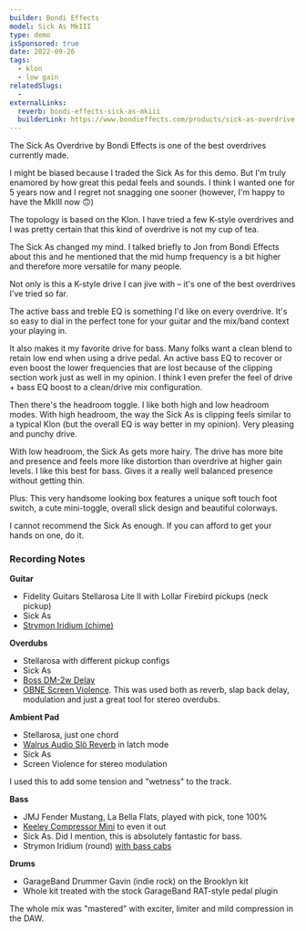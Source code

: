 ```yaml
---
builder: Bondi Effects
model: Sick As MkIII
type: demo
isSponsored: true
date: 2022-09-26
tags:
  - klon
  - low gain
relatedSlugs:
  -
externalLinks:
  reverb: bondi-effects-sick-as-mkiii
  builderLink: https://www.bondieffects.com/products/sick-as-overdrive-mkiii
---
```


The Sick As Overdrive by Bondi Effects is one of the best overdrives currently made.

I might be biased because I traded the Sick As for this demo. But I'm truly enamored by how great this pedal feels and sounds. I think I wanted one for 5 years now and I regret not snagging one sooner (however, I'm happy to have the MkIII now 🙃)

The topology is based on the Klon. I have tried a few K-style overdrives and I was pretty certain that this kind of overdrive is not my cup of tea.

The Sick As changed my mind. I talked briefly to Jon from Bondi Effects about this and he mentioned that the mid hump frequency is a bit higher and therefore more versatile for many people.

Not only is this a K-style drive I can jive with – it's one of the best overdrives I've tried so far.

The active bass and treble EQ is something I'd like on every overdrive. It's so easy to dial in the perfect tone for your guitar and the mix/band context your playing in.

It also makes it my favorite drive for bass. Many folks want a clean blend to retain low end when using a drive pedal. An active bass EQ to recover or even boost the lower frequencies that are lost because of the clipping section work just as well in my opinion. I think I even prefer the feel of drive + bass EQ boost to a clean/drive mix configuration.

Then there's the headroom toggle. I like both high and low headroom modes. With high headroom, the way the Sick As is clipping feels similar to a typical Klon (but the overall EQ is way better in my opinion). Very pleasing and punchy drive.

With low headroom, the Sick As gets more hairy. The drive has more bite and presence and feels more like distortion than overdrive at higher gain levels. I like this best for bass. Gives it a really well balanced presence without getting thin.

Plus: This very handsome looking box features a unique soft touch foot switch, a cute mini-toggle, overall slick design and beautiful colorways.

I cannot recommend the Sick As enough. If you can afford to get your hands on one, do it.

### Recording Notes

**Guitar**

- Fidelity Guitars Stellarosa Lite II with Lollar Firebird pickups (neck pickup)
- Sick As
- [Strymon Iridium (chime)](/demos/strymon-iridium)

**Overdubs**

- Stellarosa with different pickup configs
- Sick As
- [Boss DM-2w Delay](/demos/boss-dm-2w-delay)
- [OBNE Screen Violence](/demos/old-blood-noise-endeavors-screen-violence). This was used both as reverb, slap back delay, modulation and just a great tool for stereo overdubs.

**Ambient Pad**

- Stellarosa, just one chord
- [Walrus Audio Slö Reverb](/demos/walrus-audio-slo) in latch mode
- Sick As
- Screen Violence for stereo modulation

I used this to add some tension and "wetness" to the track.

**Bass**

- JMJ Fender Mustang, La Bella Flats, played with pick, tone 100%
- [Keeley Compressor Mini](/demos/keeley-electronics-compressor-mini) to even it out
- Sick As. Did I mention, this is absolutely fantastic for bass.
- Strymon Iridium (round) [with bass cabs](/posts/strymon-iridium-bass-ownhammer-ir/)

**Drums**

- GarageBand Drummer Gavin (indie rock) on the Brooklyn kit
- Whole kit treated with the stock GarageBand RAT-style pedal plugin

The whole mix was "mastered" with exciter, limiter and mild compression in the DAW.
